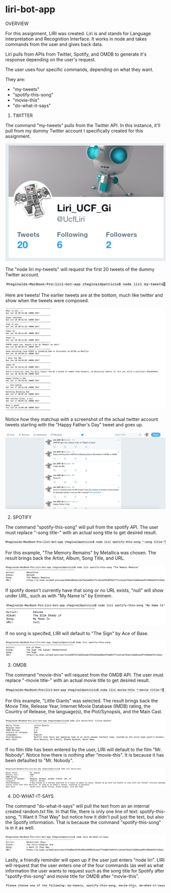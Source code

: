 # liri-bot-app

OVERVIEW

For this assignment, LIRI was created. Liri is and stands for Language Interpretation and Recognition Interface. It works in node and takes commands from the user and gives back data.

Liri pulls from APIs from Twitter, Spotify, and OMDB to generate it's response depending on the user's request. 

The user uses four specific commands, depending on what they want.

They are:
- "my-tweets"
- "spotify-this-song"
- "movie-this"
- "do-what-it-says"

01) TWITTER

The command "my-tweets" pulls from the Twitter API. In this instance, it'll pull from my dummy Twitter account I specifically created for this assignment. 

![In this instance, it'll pull from my dummy Twitter I specifically created for this assignment ](/images/01_twitter_generated_from.png)

The "node liri my-tweets" will request the first 20 tweets of the dummy Twitter account.

![](/images/02_twitter_command.png)

Here are tweets! The earlier tweets are at the bottom, much like twitter and show when the tweets were composed.

![](/images/03_twitter_results.png)

Notice how they matchup with a screenshot of the actual twitter account tweets starting with the "Happy Father's Day" tweet and goes up.

![](/images/04_matchup.png)

02) SPOTIFY

The command "spotify-this-song" will pull from the spotify API. The user must replace "-song title-" with an actual song title to get desired result.

![](/images/05_spotify_command.png)

For this example, "The Memory Remains" by Metallica was chosen. The result brings back the Artist, Album, Song Title, and URL.

![](/images/06_spotify_results.png)

If spotify doesn't currently have that song or no URL exists, "null" will show under URL, such as with "My Name Is" by Eminem.

![](/images/07_spotify_null.png)

If no song is specifed, LIRI will default to "The Sign" by Ace of Base.

![](/images/08_spotify_no_specify.png)

03) OMDB

The command "movie-this" will request from the OMDB API. The user must replace "-movie title-" with an actual movie title to get desired result.

![](/images/09_omdb_command.png)

For this example, "Little Giants" was selected. The result brings back the Movie Title, Release Year, Internet Movie Database (IMDB) rating, the Country of Release, the language(s), the Plot/Synopsis, and the Main Cast.

![](/images/10_omdb_results.png)

If no film title has been entered by the user, LIRI will default to the film "Mr. Nobody". Notice how there is nothing after "movie-this". It is because it has been defaulted to "Mr. Nobody".

![](/images/11_omdb_no_specify.png)

04) DO-WHAT-IT-SAYS

The command "do-what-it-says" will pull the text from an an internal created random.txt file. In that file, there is only one line of text: spotify-this-song, "I Want it That Way" but notice how it didn't pull just the text, but also the Spotify information. That is because the command "spotify-this-song" is in it as well.

![](/images/12_do_what_it_says.png)

Lastly, a friendly reminder will open up if the user just enters "node liri". LIRI will request that the user enters one of the four commands (as well as what information the user wants to request such as the song title for Spotify after "spotify-this-song" and movie title for OMDB after "movie-this".

![](/images/13_no_option_selected.png)
